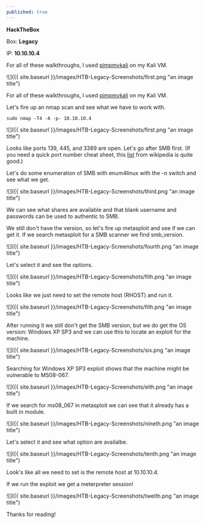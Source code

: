 ```yaml
---
published: true
---
```

**HackTheBox**

Box: **Legacy**

IP: **10.10.10.4**

For all of these walkthroughs, I used [pimpmykali](https://github.com/Dewalt-arch/pimpmykali) on my Kali VM.

![]({{ site.baseurl }}/images/HTB-Legacy-Screenshots/first.png "an image title")

For all of these walkthroughs, I used [pimpmykali](https://github.com/Dewalt-arch/pimpmykali) on my Kali VM.

Let's fire up an nmap scan and see what we have to work with.

```
sudo nmap -T4 -A -p- 10.10.10.4
```

![]({{ site.baseurl }}/images/HTB-Legacy-Screenshots/first.png "an image title")

Looks like ports 139, 445, and 3389 are open. Let's go after SMB first. 
(If you need a quick port number cheat sheet, this [list](https://en.wikipedia.org/wiki/List_of_TCP_and_UDP_port_numbers) from wikipedia is quite good.)

Let's do some enumeration of SMB with enum4linux with the -n switch and see what we get.

![]({{ site.baseurl }}/images/HTB-Legacy-Screenshots/third.png "an image title")

We can see what shares are available and that blank username and passwords can be used to authentic to SMB.  

We still don't have the version, so let's fire up metasploit and see if we can get it. If we search metasploit for a SMB scanner we find smb_version.

![]({{ site.baseurl }}/images/HTB-Legacy-Screenshots/fourth.png "an image title")

Let's select it and see the options.

![]({{ site.baseurl }}/images/HTB-Legacy-Screenshots/fith.png "an image title")

Looks like we just need to set the remote host (RHOST) and run it.

![]({{ site.baseurl }}/images/HTB-Legacy-Screenshots/fith.png "an image title")

After running it we still don't get the SMB version, but we do get the OS version: Windows XP SP3 and we can use this to locate an exploit for the machine.

![]({{ site.baseurl }}/images/HTB-Legacy-Screenshots/six.png "an image title")

Searching for Windows XP SP3 exploit shows that the machine might be vulnerable to MS08-067.

![]({{ site.baseurl }}/images/HTB-Legacy-Screenshots/eith.png "an image title")

If we search for ms08_067 in metasploit we can see that it already has a built in module. 

![]({{ site.baseurl }}/images/HTB-Legacy-Screenshots/nineth.png "an image title")

Let's select it and see what option are availalbe.

![]({{ site.baseurl }}/images/HTB-Legacy-Screenshots/tenth.png "an image title")

Look's like all we need to set is the remote host at 10.10.10.4.

If we run the exploit we get a meterpreter session!

![]({{ site.baseurl }}/images/HTB-Legacy-Screenshots/twelth.png "an image title")

Thanks for reading!